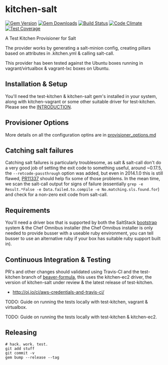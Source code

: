 # kitchen-salt
[![Gem Version](https://badge.fury.io/rb/kitchen-salt.svg)](http://badge.fury.io/rb/kitchen-salt)
[![Gem Downloads](http://ruby-gem-downloads-badge.herokuapp.com/kitchen-salt?type=total&color=brightgreen)](https://rubygems.org/gems/kitchen-salt)
[![Build Status](https://travis-ci.org/simonmcc/kitchen-salt.png)](https://travis-ci.org/simonmcc/kitchen-salt)
[![Code Climate](https://codeclimate.com/github/simonmcc/kitchen-salt/badges/gpa.svg)](https://codeclimate.com/github/simonmcc/kitchen-salt)
[![Test Coverage](https://codeclimate.com/github/simonmcc/kitchen-salt/badges/coverage.svg)](https://codeclimate.com/github/simonmcc/kitchen-salt/coverage)

A Test Kitchen Provisioner for Salt

The provider works by generating a salt-minion config, creating pillars based on attributes in .kitchen.yml & calling salt-call.

This provider has been tested against the Ubuntu boxes running in vagrant/virtualbox & vagrant-lxc boxes on Ubuntu.

## Installation & Setup
You'll need the test-kitchen & kitchen-salt gem's installed in your system, along with kitchen-vagrant or some other suitable driver for test-kitchen.  Please see the [INTRODUCTION](https://github.com/simonmcc/kitchen-salt/blob/master/INTRODUCTION.md).

## Provisioner Options 
More details on all the configuration optins are in [provisioner_options.md](https://github.com/simonmcc/kitchen-salt/blob/master/provisioner_options.md)

## Catching salt failures
Catching salt failures is particularly troublesome, as salt & salt-call don't do a very good job of setting the exit
code to something useful, around ~0.17.5, the `--retcode-passthrough` option was added, but even in 2014.1.0 this is
still flawed, [PR11337](https://github.com/saltstack/salt/pull/11337) should help fix some of those problems.  In the
mean time, we scan the salt-call output for signs of failure (essentially `grep -e Result.*False -e Data.failed.to.compile -e
No.matching.sls.found.for`) and check for a
non-zero exit code from salt-call.


## Requirements
You'll need a driver box that is supported by both the SaltStack [bootstrap](https://github.com/saltstack/salt-bootstrap) system & the Chef Omnibus installer (the Chef Omnibus installer is only needed to provide busser with a useable ruby environment, you can tell busser to use an alternative ruby if your box has suitable ruby support built in).

## Continuous Integration & Testing
PR's and other changes should validated using Travis-CI and the test-kitchen branch of [beaver-formula](https://github.com/simonmcc/beaver-formula/blob/test-kitchen/.kitchen.yml), this uses the kitchen-ec2 driver, the version of kitchen-salt under review & the latest release of test-kitchen. 

* http://oj.io/ci/aws-credentials-and-travis-ci/

TODO: Guide on running the tests locally with test-kitchen, vagrant & virtualbox.

TODO: Guide on running the tests locally with test-kitchen & kitchen-ec2.


## Releasing

    # hack. work. test.
    git add stuff
    git commit -v
    gem bump --release --tag
